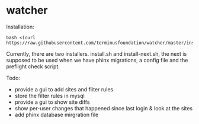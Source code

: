 # watcher

Installation:

```
bash <(curl https://raw.githubusercontent.com/terminusfoundation/watcher/master/install.sh)
```

Currently, there are two installers. install.sh and install-next.sh, the next is supposed to be used
when we have phinx migrations, a config file and the preflight check script.

Todo:

 - provide a gui to add sites and filter rules
 - store the filter rules in mysql
 - provide a gui to show site diffs
 - show per-user changes that happened since last login & look at the sites
 - add phinx database mirgration file
